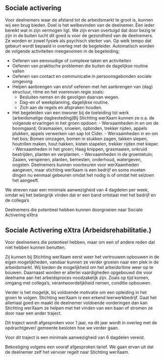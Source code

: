 ## Sociale activering

Voor deelnemers waar de afstand tot de arbeidsmarkt te groot is, kunnen wij een brug bieden. Doel is het welbevinden van de deelnemer. Een ieder bereikt wat in zijn vermogen ligt. We zijn ervan overtuigd dat door bezig te zijn in de buiten lucht dit goed is voor de gezondheid van de deelnemers. Ze worden er zowel fysiek als psychisch sterker van. Op welk tempo dat gebeurt wordt bepaald in overleg met de begeleider. Automatisch worden de volgende activiteiten meegenomen in de begeleiding;

-   Oefenen van eenvoudige of complexe taken en activiteiten
-   Oefenen van praktische problemen die buiten de dagelijkse routine vallen
-   Oefenen van contact en communicatie in persoonsgebonden sociale omgeving
-   Helpen aanbrengen van en/of oefenen met het aanbrengen van (dag) structuur, ritme en het voerenvan regie zoals:
    -   Besluiten nemen en de gevolgen daarvan wegen.
    -   Dag-en of weekplanning, dagelijkse routine.
    -   Zich aan de regels en afspraken houden.
-   Het begeleiden van een inwoner bij de toeleiding tot werk (arbeidsmatige dagbesteding)Bij Stichting werXaam kunnen ze o.a. de volgende ervaringen in het groen opdoen: - Werxaamheden in en om de boomgaard; Grasmaaien, snoeien, opbinden, trekker rijden, appels plukken, appels verwerken van sap tot Cider. - Werxaamheden in en om het bos; Bomen omzagen, bomen in stukken zagen, takken slepen, houtrillen maken, hout hakken, kisten stapelen, trekker rijden met kieper. - Werxaamheden in het groen; Haag knippen, grasmaaien, onkruid bestrijden, planten en verplanten. - Werxaamheden in de groentetuin; Zaaien, verspenen, planten, bemesten, onderhoud, watergeven, oogsten.
    Deelnemers kunnen voorkeuren voor werXaamheden aangeven, maar stichting werXaam is een bedrijf en soms moeten dingen nu eenmaal gebeuren omdat het nodig is of omdat het seizoen het aangeeft.

We streven naar een minimale aanwezigheid van 4 dagdelen per week, omdat wij het belangrijk vinden dat er een band ontstaat met het bedrijf en de collega’s

Deelnemers die potentieel hebben kunnen doorgroeien naar Sociale Activering eXtra

## Sociale Activering eXtra (Arbeidsrehabilitatie.)

Voor deelnemers die potentieel hebben, maar om een of andere reden dat niet hebben kunnen benutten.

​Zij kunnen bij Stichting werXaam eerst weer het vertrouwen opbouwen in de eigen mogelijkheden, vandaar kunnen ze verder groeien naar een plek in de arbeidsmarkt. Wij bieden de mogelijkheid om het arbeidsritme weer op te bouwen. Daarnaast worden er allerlei vaardigheden opgebouwd die voor deelname aan het arbeidsproces noodzakelijk zijn. Zoals op tijd komen, omgang met collega’s, verantwoordelijkheid nemen, conditie opbouwen.

Verder is het mogelijk, bij voldoende motivatie om een opleiding in het groen te volgen. Stichting werXaam is een erkend leerwerkbedrijf. Gaat het allemaal goed en maakt de deelnemer voldoende vorderingen dan kan Stichting werXaam ze helpen met het vinden van een baan of stromen ze door naar een ander traject.

Dit traject wordt afgesproken voor 1 jaar, na dit jaar wordt in overleg met de opdrachtgever/ gemeente besloten hoe we verder gaan.

Voor dit traject is een minimale aanwezigheid van 6 dagdelen vereist.

Bekostiging volgens een vooraf afgesproken tarief. We gaan ervan uit dat de deelnemer zelf het vervoer regelt naar Stichting werXaam.
